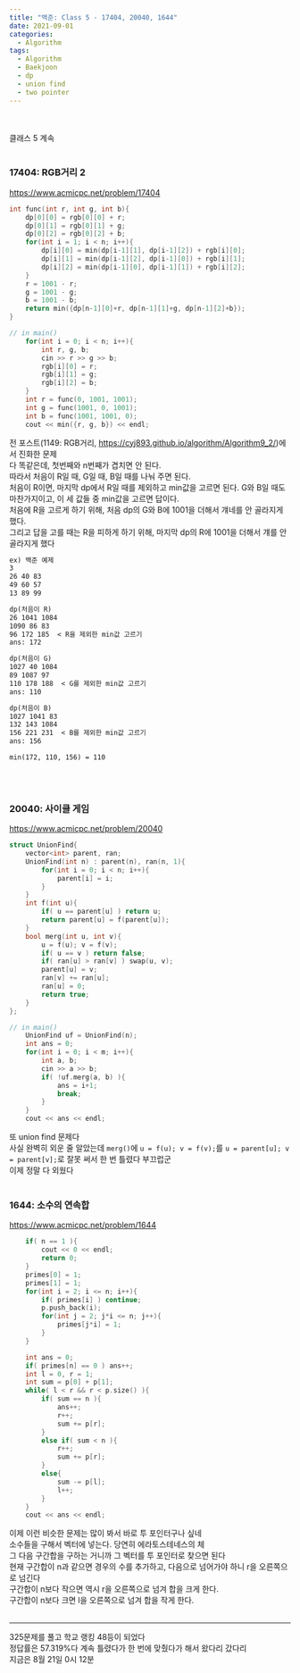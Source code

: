 ```yaml
---
title: "백준: Class 5 - 17404, 20040, 1644"
date: 2021-09-01
categories:
  - Algorithm
tags:
  - Algorithm
  - Baekjoon
  - dp
  - union find
  - two pointer
---
```


<br></br>
클래스 5 계속
<br></br>

### 17404: RGB거리 2
https://www.acmicpc.net/problem/17404
```cpp
int func(int r, int g, int b){
    dp[0][0] = rgb[0][0] + r;
    dp[0][1] = rgb[0][1] + g;
    dp[0][2] = rgb[0][2] + b;
    for(int i = 1; i < n; i++){
        dp[i][0] = min(dp[i-1][1], dp[i-1][2]) + rgb[i][0];
        dp[i][1] = min(dp[i-1][2], dp[i-1][0]) + rgb[i][1];
        dp[i][2] = min(dp[i-1][0], dp[i-1][1]) + rgb[i][2];
    }
    r = 1001 - r;
    g = 1001 - g;
    b = 1001 - b;
    return min({dp[n-1][0]+r, dp[n-1][1]+g, dp[n-1][2]+b});
}

// in main()
    for(int i = 0; i < n; i++){
        int r, g, b;
        cin >> r >> g >> b;
        rgb[i][0] = r;
        rgb[i][1] = g;
        rgb[i][2] = b;
    }
    int r = func(0, 1001, 1001);
    int g = func(1001, 0, 1001);
    int b = func(1001, 1001, 0);
    cout << min({r, g, b}) << endl;
```
전 포스트(1149: RGB거리, https://cyj893.github.io/algorithm/Algorithm9_2/)에서 진화한 문제  
다 똑같은데, 첫번째와 n번째가 겹치면 안 된다.  
따라서 처음이 R일 때, G일 때, B일 때를 나눠 주면 된다.  
처음이 R이면, 마지막 dp에서 R일 때를 제외하고 min값을 고르면 된다. G와 B일 때도 마찬가지이고, 이 세 값들 중 min값을 고르면 답이다.  
처음에 R을 고르게 하기 위해, 처음 dp의 G와 B에 1001을 더해서 걔네를 안 골라지게 했다.  
그리고 답을 고를 때는 R을 피하게 하기 위해, 마지막 dp의 R에 1001을 더해서 걔를 안 골라지게 했다
```md
ex) 백준 예제
3
26 40 83
49 60 57
13 89 99

dp(처음이 R)
26 1041 1084
1090 86 83
96 172 185  < R을 제외한 min값 고르기
ans: 172

dp(처음이 G)
1027 40 1084
89 1087 97
110 178 188  < G를 제외한 min값 고르기
ans: 110

dp(처음이 B)
1027 1041 83
132 143 1084
156 221 231  < B를 제외한 min값 고르기
ans: 156

min(172, 110, 156) = 110
```
<br></br>

### 20040: 사이클 게임
https://www.acmicpc.net/problem/20040
```cpp
struct UnionFind{
    vector<int> parent, ran;
    UnionFind(int n) : parent(n), ran(n, 1){
        for(int i = 0; i < n; i++){
            parent[i] = i;
        }
    }
    int f(int u){
        if( u == parent[u] ) return u;
        return parent[u] = f(parent[u]);
    }
    bool merg(int u, int v){
        u = f(u); v = f(v);
        if( u == v ) return false;
        if( ran[u] > ran[v] ) swap(u, v);
        parent[u] = v;
        ran[v] += ran[u];
        ran[u] = 0;
        return true;
    }
};

// in main()
    UnionFind uf = UnionFind(n);
    int ans = 0;
    for(int i = 0; i < m; i++){
        int a, b;
        cin >> a >> b;
        if( !uf.merg(a, b) ){
            ans = i+1;
            break;
        }
    }
    cout << ans << endl;
```
또 union find 문제다  
사실 완벽히 외운 줄 알았는데 `merg()`에 `u = f(u); v = f(v);`를 `u = parent[u]; v = parent[v];`로 잘못 써서 한 번 틀렸다 부끄럽군  
이제 정말 다 외웠다
<br></br>

### 1644: 소수의 연속합
https://www.acmicpc.net/problem/1644
```cpp
    if( n == 1 ){
        cout << 0 << endl;
        return 0;
    }
    primes[0] = 1;
    primes[1] = 1;
    for(int i = 2; i <= n; i++){
        if( primes[i] ) continue;
        p.push_back(i);
        for(int j = 2; j*i <= n; j++){
            primes[j*i] = 1;
        }
    }

    int ans = 0;
    if( primes[n] == 0 ) ans++;
    int l = 0, r = 1;
    int sum = p[0] + p[1];
    while( l < r && r < p.size() ){
        if( sum == n ){
            ans++;
            r++;
            sum += p[r];
        }
        else if( sum < n ){
            r++;
            sum += p[r];
        }
        else{
            sum -= p[l];
            l++;
        }
    }
    cout << ans << endl;
```
이제 이런 비슷한 문제는 많이 봐서 바로 투 포인터구나 싶네  
소수들을 구해서 벡터에 넣는다. 당연히 에라토스테네스의 체  
그 다음 구간합을 구하는 거니까 그 벡터를 투 포인터로 찾으면 된다  
현재 구간합이 n과 같으면 경우의 수를 추가하고, 다음으로 넘어가야 하니 r을 오른쪽으로 넘긴다  
구간합이 n보다 작으면 역시 r을 오른쪽으로 넘겨 합을 크게 한다.  
구간합이 n보다 크면 l을 오른쪽으로 넘겨 합을 작게 한다.
<br></br>

---
325문제를 풀고 학교 랭킹 48등이 되었다  
정답률은 57.319%다 계속 틀렸다가 한 번에 맞췄다가 해서 왔다리 갔다리  
지금은 8월 21일 0시 12분
<br></br>
